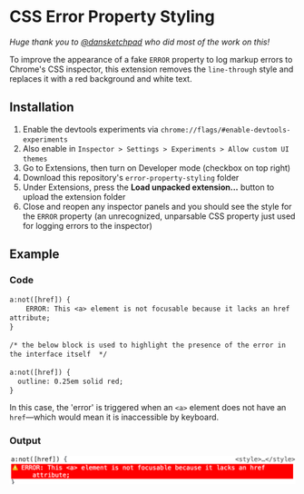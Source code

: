 # CSS Error Property Styling

*Huge thank you to [@dansketchpad](https://twitter.com/dansketchpad) who did most of the work on this!*

To improve the appearance of a fake `ERROR` property to log markup errors to Chrome's CSS inspector, this extension removes the `line-through` style and replaces it with a red background and white text.

## Installation

1. Enable the devtools experiments via `chrome://flags/#enable-devtools-experiments`
2. Also enable in `Inspector > Settings > Experiments > Allow custom UI themes`
3. Go to Extensions, then turn on Developer mode (checkbox on top right)
4. Download this repository's `error-property-styling` folder
5. Under Extensions, press the **Load unpacked extension...** button to upload the extension folder
6. Close and reopen any inspector panels and you should see the style for the `ERROR` property (an unrecognized, unparsable CSS property just used for logging errors to the inspector)

## Example

### Code

```
a:not([href]) {
    ERROR: This <a> element is not focusable because it lacks an href attribute;
}

/* the below block is used to highlight the presence of the error in the interface itself  */

a:not([href]) {
  outline: 0.25em solid red;
}
```

In this case, the 'error' is triggered when an `<a>` element does not have an `href`—which would mean it is inaccessible by keyboard.

### Output

![The declaration in the CSS inspector, with the standard line-through removed and the red background style in its place](https://raw.githubusercontent.com/Heydon/css-error-property-style/master/error_href.png)

